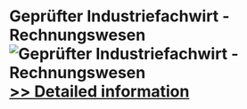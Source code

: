 # Geprüfter Industriefachwirt - Rechnungswesen<br />![Geprüfter Industriefachwirt - Rechnungswesen](https://mycommerce.akamaized.net/api/pimages/P300601273/BIG/300601273.JPG)<br />[>> Detailed information](https://secure.shareit.com/shareit/product.html?productid=300601273&affiliateid=200057808)